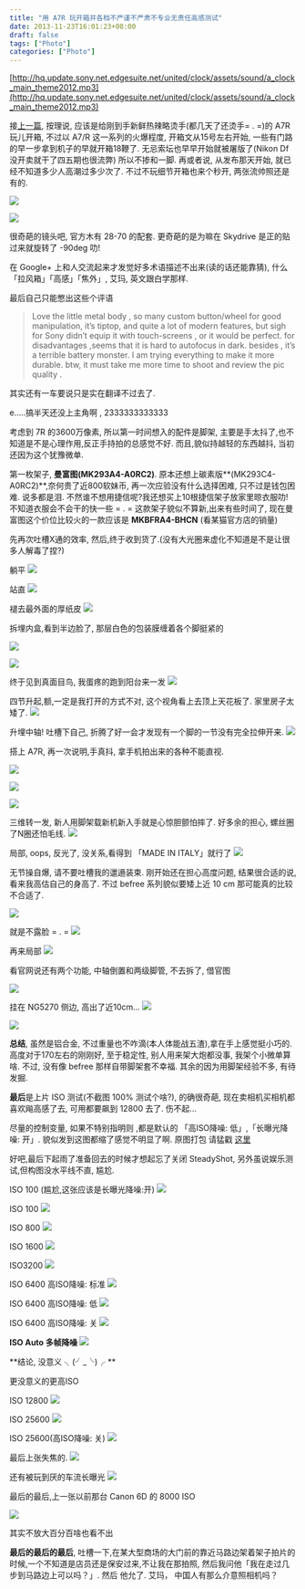```yaml
---
title: "用 A7R 玩开箱并各档不严谨不严肃不专业无责任高感测试"
date: 2013-11-23T16:01:23+08:00
draft: false
tags: ["Photo"]
categories: ["Photo"]
---
```

[http://hq.update.sony.net.edgesuite.net/united/clock/assets/sound/a_clock_main_theme2012.mp3](http://hq.update.sony.net.edgesuite.net/united/clock/assets/sound/a_clock_main_theme2012.mp3)

接[上一篇](http://xguox.me/blog/2013/11/11/camera-geek/), 按理说, 应该是给刚到手新鲜热辣略烫手(都几天了还烫手= . =)的 A7R 玩儿开箱, 不过以 A7/R 这一系列的火爆程度, 开箱文从15号左右开始, 一些有门路的早一步拿到机子的早就开箱18鞭了. 无忌索坛也早早开始就被屠版了(Nikon Df 没开卖就干了四五期也很流弊) 所以不掺和一脚. 再或者说, 从发布那天开始, 就已经不知道多少人高潮过多少次了.
不过不玩细节开箱也来个秒开, 两张流帅照还是有的.

![](https://gagqnq.dm2302.livefilestore.com/y2pL5yomhWKhPLk9Mh93aX50Mzd6V26hpyIeoYsbDMKzYHLzqynaLkj4FIHSI6xqI5uIzAV3hjdQQo86h3QCXGyEk5SGVX1KZqojnCFmaBBkd0/IMG_20131122_233454.jpg?psid=1)

![](https://gagqnq.dm2301.livefilestore.com/y2pmcsjYPZNIsyvuqew0VvEH0kks7_jn7oOwAiqlW2bBYXi238KVQ76Tz6rx60C75D2fTIHtgYElzp9x5Gjkn8gWJ_1yz-zwgdF0mE-k0-Ag4I/IMG_20131122_231831.jpg?psid=1)

很奇葩的镜头吧, 官方木有 28-70 的配套.   更奇葩的是为嘛在 Skydrive 是正的贴过来就旋转了 -90deg 叻!

在 Google+ 上和人交流起来才发觉好多术语描述不出来(读的话还能靠猜), 什么「拉风箱」「高感」「焦外」, 艾玛, 英文跟白学那样.

最后自己只能憋出这些个评语

> Love the little metal body ,   so many custom button/wheel  for good manipulation,  it’s tiptop,  and  quite a lot  of modern features, but sigh for Sony didn’t equip it  with touch-screens , or it would be perfect.
for disadvantages ,seems  that  it is hard to autofocus in dark.
besides , it’s a terrible battery monster.  I am trying everything to make it more durable.
btw, it must take me more time to shoot and review the pic quality .

其实还有一车要说只是实在翻译不过去了.

e.....搞半天还没上主角啊 ,  2333333333333

考虑到 7R 的3600万像素, 所以第一时间想入的配件是脚架, 主要是手太抖了,也不知道是不是心理作用,反正手持拍的总感觉不好.  而且,貌似持越轻的东西越抖, 当初还因为这个犹豫微单.

第一枚架子, **曼富图(MK293A4-A0RC2)**. 原本还想上碳素版**(MK293C4-A0RC2)**,奈何贵了近800软妹币, 再一次应验没有什么选择困难, 只不过是钱包困难. 说多都是泪. 不然谁不想用捷信呢?我还想买上10根捷信架子放家里晾衣服叻! 不知道衣服会不会干的快一些 = . =
这款架子貌似不算新,出来有些时间了, 现在曼富图这个价位比较火的一款应该是 **MKBFRA4-BHCN** (看某猫官方店的销量)

先再次吐槽X通的效率, 然后,终于收到货了.(没有大光圈来虚化不知道是不是让很多人解毒了捏?)

躺平
![](https://6grjga.dm1.livefilestore.com/y2pH1uGEFLacgGmmK-r5HxnvJbMHSfUOXW8LjkiAzSQU0U1xqrLLJkVc_zBuAX432NctHsgKraoj2KT784l1PUFkwDfXFs3RnyTwa0Vn723UZ0/DSC00110.jpg?psid=1)

站直
![](https://6grjga.dm1.livefilestore.com/y2pRjhEG4NsVM_NcyTzNuTP3LgH6qtg27rUOnFSUlCKPASPDduo1GuLXjsDxgZmSDGRI_GvItDtEQaLIQWGdjukHuOMEBBLX7rFz4tGRyXQZuc/DSC00111.jpg?psid=1)

褪去最外面的厚纸皮
![](https://6grjga.dm2302.livefilestore.com/y2pioE7Q_GCtVt3-8oHR7O-CLEoVGlA-kO-fowuG2dqnw68bhy9zSb3EA0qMkZ2ZIKMM9e-jFUKhUxQP4GE2kGe0YZM3DUTmgm1qmQ3la5FPyc/DSC00113.jpg?psid=1)

拆埋内盒,看到半边脸了, 那层白色的包装膜缠着各个脚挺紧的

![](https://6grjga.dm2301.livefilestore.com/y2ptnq737Yy1wGSxf2QbHtUz_lkPNQ3g7c0RguT56mUGcI9oWQZQ2Xf6UuZB4Sd4J9ny6tXnAXAuWsZiQS9XlUWtvj1GEYLw6vjrUwApJe4sns/DSC00115.jpg?psid=1)

![](https://6grjga.dm2301.livefilestore.com/y2p2r_tzsB0TFQGf_34RhYlLWlUptQpcG-opFOczPrFO0lh5Z2ETBdmVR3q3HmPIuLr3fjVkG5PJXF71vMe2vzPpiCGrp2ggGzbRbYa1pt8G4E/DSC00116.jpg?psid=1)

终于见到真面目鸟, 我蛋疼的跑到阳台来一发
![](https://6grjga.dm2302.livefilestore.com/y2pVry7hvhn4DwVccwriOs58pNMiaVn3SjmPkpg9Jof7Ma8mFF_qvFcM9fozYFn-V6ZZZJ2D0KTPWAFG5EqNsCzM9AJYPToluO_6c1qAPRadvM/DSC00117.jpg?psid=1)

四节升起,额,一定是我打开的方式不对, 这个视角看上去顶上天花板了. 家里房子太矮了.
![](https://6grjga.dm2301.livefilestore.com/y2pd7ZU_h5iWScUI2y_vQGGLIY5Ckk8VNkOHYC1Zg_ZZYIdA-YRZNAydx7LRmQ3hb6DkFBOvuWxy7wmQ9sU1p6HlZCucQXScPGNWRdsuvaNUu8/DSC00118.jpg?psid=1)

升埋中轴! 吐槽下自己, 折腾了好一会才发现有一个脚的一节没有完全拉伸开来.
![](https://6grjga.dm2302.livefilestore.com/y2pKs1yYDZo11pOd2hhNQPDsrmV7yizg0HGs6D7mFwu7zm-PfA2814BrELj0vPqznGAzr3tETy7hSpZnYqtYh1nYV1XaxYnDf5py26cByefFp4/DSC00119.jpg?psid=1)

搭上 A7R, 再一次说明,手真抖, 拿手机拍出来的各种不能直视.

![](https://6grjga.dm2302.livefilestore.com/y2pylJQ72Q8gow17NTyH5Uy_TQWv0C2zVhQUMGy5vIdIIQDunAaiOm6m_9lrX0UqD9xxllun-LIFfncFGRggB1I6VSYpEqAgiV2cK6YRG0j_O8/20131123_165958_1.jpg?psid=1)

![](https://6grjga.dm2302.livefilestore.com/y2p_hLW3NtfKped_G74591GYbXz67sYpgxcMXr3GKuQzKTcMjmklxsff0c31mjK_ClHqgW9fbBv6aUvzq__GrfzWf3EXPU5vt1oNS5uBdCQQUc/20131123_170112_1.jpg?psid=1)

![](https://6grjga.dm2302.livefilestore.com/y2pO8sPFMkTfv00PEs6UFg_rP-Hv8_-TbxQtHDzAPD54VICx83rGshNIm-_51a7UcsxecT8WSTy0GrLWFrBQ-K9wHQjc1IOzBirvOcycIudkM8/20131123_170208_1.jpg?psid=1)

三维转一发, 新人用脚架载新机新入手就是心惊胆颤怕摔了.  好多余的担心, 螺丝圈了N圈还怕毛线.
![](https://6grjga.dm2302.livefilestore.com/y2pt8mJTJLlMVufKBNcjd0pTUnvZ0v7LPSB39VBKvMkOH-TTODfQ83T2BY_9jx8JT9plpFaA6t5hjuLBknIhiz5g9eiPY7B16PYX8cfOH8PSh4/20131123_170413_1.jpg?psid=1)

局部, oops, 反光了, 没关系,看得到 「MADE IN ITALY」就行了
![](https://6grjga.dm2302.livefilestore.com/y2plYCW2gAqEV4xVdQZrLuDZiq_SJjO8tPJCYu-HvkyTm8cgdJZ1kBZMDuVQRwZ7zAW2ac-wqJrA25n2rKacdMcguq8L_L9Mv9meWNq9W9qiy0/DSC00121.jpg?psid=1)

无节操自爆, 请不要吐槽我的邋遢装束. 刚开始还在担心高度问题, 结果很合适的说, 看来我高估自己的身高了.  不过 befree 系列貌似要矮上近 10 cm 那可能真的比较不合适了.

![](https://6grjga.dm2301.livefilestore.com/y2phOVJ61ykb6ijXpeVcp4E46jc2AHOMUGo-nYwWHoXu2fl-gY4csMKnhSsyu933fBAI8KHSObvNVpdaQyCkpP5QA9NJzaopq5La4VMwqqK6Gw/DSC00122.jpg?psid=1)

就是不露脸 = . =
![](https://6grjga.dm2302.livefilestore.com/y2poDN_Z_i04nVu1epi1LJUQauE1YA4fUP2UWuLWsfcRqAOozr155XuB_F9fbpj27IEkggkBcoXn4fDYsfBVzIWgA1P7qjrpmY_Mqj_4L3THwU/DSC00128.jpg?psid=1)

再来局部
![](https://6grjga.dm2301.livefilestore.com/y2paOQepkzV5R3g-31t5NUN1adXcF9kqF3dTuVIhaz5O1-plJ-v1LCTz8dV2ELNFwako2EuOiwvv-hDq7TXMBuZnPK7LuJQA6h80jwStTY99wM/DSC00133.jpg?psid=1)

看官网说还有两个功能, 中轴倒置和两级脚管, 不去拆了, 借官图

![](https://8gtdrq.dm1.livefilestore.com/y2pi412kA0iuIGLwoqKMXNT8os0_ABaXD4OtGIud5AuctYptzxZ5eaSweQOX_3zH2BAvqIcy3EGhFrL5-k-DaSey98t9_RThrkHsaZ5lET6zLI/%E5%B1%8F%E5%B9%95%E5%BF%AB%E7%85%A7%202013-11-23%206.43.23%20PM.png?psid=1)

挂在 NG5270 侧边, 高出了近10cm...
![](https://6grjga.dm2301.livefilestore.com/y2pM1lKcAibD0NB54cWnitklq1o9XKOqMNJOAHI1plPVfE5THiAbYL1oTX9JKyQXVYzmcaHepUkSZG1HKUYy7_0u0s8gUnAqkeuoMfC8EHvR3w/DSC00138.jpg?psid=1)

![](https://6grjga.dm2302.livefilestore.com/y2peamA5vPtO3W2fw-9akvQv50E9ueN42PTTps07O2I1Rv9ASJVHgZz6ls0a53A9TpgQPiWUunYm9ciezsGtDjkjLHaNpccekd34bFXfCL-aMk/DSC00134.jpg?psid=1)

**总结**, 虽然是铝合金, 不过重量也不咋滴(本人体能战五渣),拿在手上感觉挺小巧的.  高度对于170左右的刚刚好, 至于稳定性, 别人用来架大炮都没事, 我架个小微单算啥.  不过, 没有像 befree 那样自带脚架套不幸福. 其余的因为用脚架经验不多, 有待发掘.

**最后**是上片 ISO 测试(不截图 100% 测试个啥?),  的确很奇葩, 现在卖相机买相机都喜欢飚高感了去,  可用都要飙到 12800 去了. 伤不起...

尽量的控制变量, 如果不特别指明则 ,都是默认的 「高ISO降噪: 低」,「长曝光降噪: 开」. 貌似发到这图都缩了感觉不明显了啊. 原图打包 请猛戳 [这里](https://skydrive.live.com/redir?resid=1C164AAC485FEBA4!1009&authkey=!AGl4JRl4KRNBow8&ithint=folder%2c.JPG)

好吧,最后下起雨了准备回去的时候才想起忘了关闭 SteadyShot, 另外虽说娱乐测试,但构图没水平线不直, 尴尬.

ISO 100 (尴尬,这张应该是长曝光降噪:开)
![](https://6grjga.dm1.livefilestore.com/y2pj7jPpUdGlm0CahvGPA_V42rEPra48y-JqVuHAYtKUsF7tGisRGr9CAw0fAiH2MOGztbjtQNJK7pWfbhNQGrPXQu2SSC0Tk9dyXNzBHmK7OE/DSC00140.jpg?psid=1)

ISO 100
![](https://6grjga.dm1.livefilestore.com/y2padt2ZIySg7AgCb_rbYEVls2C8hLHezGKobEYvWi0zZJlh_Dkv227LFtKGlpEuAH83uqoUUKNrcDelbQwbFpy0G-I7n-WU0BtaAi4eqgI8EY/DSC00141.jpg?psid=1)

ISO 800
![](https://6grjga.dm1.livefilestore.com/y2pJk79cyqXl5g1_fA9uguF8-yhozUjjB0s3HTz-cPhfetXirZrwVwLgGbRyjeIzz_KgEhBvzU1J8EtRsCWNQART_29BJRhmPf3TouEMM0WxOg/DSC00142.jpg?psid=1)

ISO 1600
![](https://6grjga.dm2302.livefilestore.com/y2pXRhZjXreY0_bwLSXKA0vv23MRBycuokF_luXAz4wSvq9MdSbHHNlnzd_aEsCPdIyPbFJfIlZ7-q7mydEmFh3iIWEo-kxwuiNKmLqwcNSXhE/DSC00143.jpg?psid=1)


ISO3200
![](https://6grjga.dm1.livefilestore.com/y2pDmwG9xNM7uPvk0Xjo9qK_8eS8b2W3E79XWUeK25_hxj9dllOUIKARtwzTThHXHa6f_Sqlt6ctPdgF3INqdtvI612HcgEEmdsBq5fhsBcdKo/DSC00144.jpg?psid=1)

ISO 6400  高ISO降噪: 标准
![](https://6grjga.dm2302.livefilestore.com/y2p1zi6RogNoezN5vJ1uiQuowRmxB5UTklwbnlwZs1Qp2oHaSok3qw_0ZH3zggRBDeutvKimKrX3ZWuRfUd-thQTN6oq2OFnVBbRPcrNE8R0ms/DSC00145.jpg?psid=1)

ISO 6400  高ISO降噪: 低
![](https://6grjga.dm2302.livefilestore.com/y2pYGYfN6SYJ3ymTYBh8DnSMQsLYQQz4JGMelutFvZXk9EndVzk2StJMwangPhedrDv2FeMaI0HeGOVbO0p0-dYwgTHj3ZQkVHwN4AZRUo-VM8/DSC00147.jpg?psid=1)

ISO 6400  高ISO降噪: 关
![](https://6grjga.dm1.livefilestore.com/y2pPplI0Pa6SIO8hfRZKjRor8vO2dqeQDspyJTAaqyi2WtG-921KfM9jhVTl1vI0uonqYStgc4ZO9mW5LLs3lPWMbbXeYsKgFOM0SApnfCkQ3Y/DSC00149.jpg?psid=1)

**ISO Auto 多帧降噪**
![](https://6grjga.dm1.livefilestore.com/y2pusuEOCv2jP-4I_h0RQ9NU1U0-a8oH4nWg8gb7BXtMvokQqzXRhOSy6LVWzrMQ4cOFPvkYX9NKHsVklZn0Up0V848v2hsoDPErnGjYuzlcn4/DSC00150.jpg?psid=1)

**结论, 没意义 ╮(╯_╰)╭ **

更没意义的更高ISO

ISO 12800
![](https://6grjga.dm2302.livefilestore.com/y2pm0e-k820PKe-oiLvE86zKpG22w9Pajlkqjal3ggCr7k2Z0kuCKXZTZmtW3CeRK7HxJG8Dbuqx2yaN8kaBYHmQxB2GtsLAyIvNFnAE_IvvlQ/DSC00157.jpg?psid=1)

ISO 25600
![](https://6grjga.dm2301.livefilestore.com/y2pEFQqdYfZK7jXpR7f2o0B3vIzPfN-KrMpRmuB1GL0H75LhC5ahVrTPDIurXdZALX4HrwpYr5IdP7LUZ-XywiR7muDb_SAB-XHAy9jAmXrDp0/DSC00158.jpg?psid=1)

ISO 25600(高ISO降噪: 关)
![](https://6grjga.dm1.livefilestore.com/y2pUUC0mCFmLNERUVMMv-k1vmhYaQYBpHouXmIvTD-6X71GR_l6osiSWQudYUqfRLlArASPmrIc_FgZY9zrFkgdPMFHD_83I-EkcfBbHiJQl8Y/DSC00159.jpg?psid=1)

最后上张失焦的.
![](https://6grjga.dm2301.livefilestore.com/y2pkki75O1BE5NZtPkRki2AYXtOZl7j5xnOvqa9pHHU6Nxm7zNvmm_ygBBA1mhdAhEmU8P5O5Q9V8Ms6feELg-wE862fEUwoQfhAZ0udU7XrWQ/DSC00139.jpg?psid=1)

还有被玩到厌的车流长曝光
![](https://gagqnq.dm1.livefilestore.com/y2pJ08b2ppOJIFetUKFiKQnMsP82S2OV1fab_LxlLxxEN_jTwHXglFmwmLQBbtBZQt9EwlE3NfEP42CiBVz16xTFF816nMWT39amkOU7P9PzRI/DSC.jpg?psid=1)

最后的最后,上一张以前那台 Canon 6D 的 8000 ISO

![](https://6grjga.dm1.livefilestore.com/y2pbrpYIknpkRiqCtIwXDgE5abhtqzjrYjmz-F1XA7XcU-grYNPMWGWGP0do6E9CJZdyrzXkpfUPwM3ts-WCXi6odWDq7u24e0gh1awaBojO00/9496240908_7c78971ba6_o%20)

其实不放大百分百啥也看不出

**最后的最后的最后**, 吐槽一下,在某大型商场的大门前的靠近马路边架着架子拍片的时候,一个不知道是店员还是保安过来,不让我在那拍照,  然后我问他「我在走过几步到马路边上可以吗？」.  然后 他允了. 艾玛， 中国人有那么介意照相机吗？
